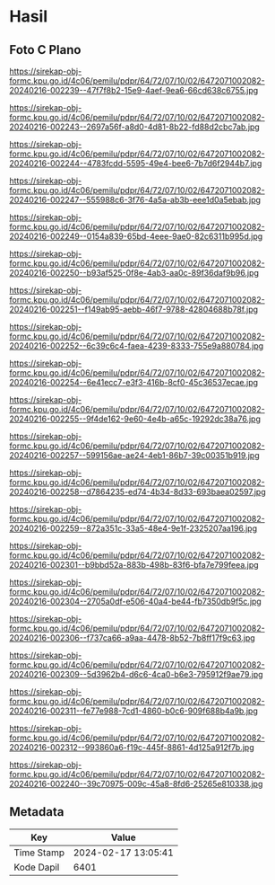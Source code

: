 # Hasil

## Foto C Plano

https://sirekap-obj-formc.kpu.go.id/4c06/pemilu/pdpr/64/72/07/10/02/6472071002082-20240216-002239--47f7f8b2-15e9-4aef-9ea6-66cd638c6755.jpg

https://sirekap-obj-formc.kpu.go.id/4c06/pemilu/pdpr/64/72/07/10/02/6472071002082-20240216-002243--2697a56f-a8d0-4d81-8b22-fd88d2cbc7ab.jpg

https://sirekap-obj-formc.kpu.go.id/4c06/pemilu/pdpr/64/72/07/10/02/6472071002082-20240216-002244--4783fcdd-5595-49e4-bee6-7b7d6f2944b7.jpg

https://sirekap-obj-formc.kpu.go.id/4c06/pemilu/pdpr/64/72/07/10/02/6472071002082-20240216-002247--555988c6-3f76-4a5a-ab3b-eee1d0a5ebab.jpg

https://sirekap-obj-formc.kpu.go.id/4c06/pemilu/pdpr/64/72/07/10/02/6472071002082-20240216-002249--0154a839-65bd-4eee-9ae0-82c6311b995d.jpg

https://sirekap-obj-formc.kpu.go.id/4c06/pemilu/pdpr/64/72/07/10/02/6472071002082-20240216-002250--b93af525-0f8e-4ab3-aa0c-89f36daf9b96.jpg

https://sirekap-obj-formc.kpu.go.id/4c06/pemilu/pdpr/64/72/07/10/02/6472071002082-20240216-002251--f149ab95-aebb-46f7-9788-42804688b78f.jpg

https://sirekap-obj-formc.kpu.go.id/4c06/pemilu/pdpr/64/72/07/10/02/6472071002082-20240216-002252--6c39c6c4-faea-4239-8333-755e9a880784.jpg

https://sirekap-obj-formc.kpu.go.id/4c06/pemilu/pdpr/64/72/07/10/02/6472071002082-20240216-002254--6e41ecc7-e3f3-416b-8cf0-45c36537ecae.jpg

https://sirekap-obj-formc.kpu.go.id/4c06/pemilu/pdpr/64/72/07/10/02/6472071002082-20240216-002255--9f4de162-9e60-4e4b-a65c-19292dc38a76.jpg

https://sirekap-obj-formc.kpu.go.id/4c06/pemilu/pdpr/64/72/07/10/02/6472071002082-20240216-002257--599156ae-ae24-4eb1-86b7-39c00351b919.jpg

https://sirekap-obj-formc.kpu.go.id/4c06/pemilu/pdpr/64/72/07/10/02/6472071002082-20240216-002258--d7864235-ed74-4b34-8d33-693baea02597.jpg

https://sirekap-obj-formc.kpu.go.id/4c06/pemilu/pdpr/64/72/07/10/02/6472071002082-20240216-002259--872a351c-33a5-48e4-9e1f-2325207aa196.jpg

https://sirekap-obj-formc.kpu.go.id/4c06/pemilu/pdpr/64/72/07/10/02/6472071002082-20240216-002301--b9bbd52a-883b-498b-83f6-bfa7e799feea.jpg

https://sirekap-obj-formc.kpu.go.id/4c06/pemilu/pdpr/64/72/07/10/02/6472071002082-20240216-002304--2705a0df-e506-40a4-be44-fb7350db9f5c.jpg

https://sirekap-obj-formc.kpu.go.id/4c06/pemilu/pdpr/64/72/07/10/02/6472071002082-20240216-002306--f737ca66-a9aa-4478-8b52-7b8ff17f9c63.jpg

https://sirekap-obj-formc.kpu.go.id/4c06/pemilu/pdpr/64/72/07/10/02/6472071002082-20240216-002309--5d3962b4-d6c6-4ca0-b6e3-795912f9ae79.jpg

https://sirekap-obj-formc.kpu.go.id/4c06/pemilu/pdpr/64/72/07/10/02/6472071002082-20240216-002311--fe77e988-7cd1-4860-b0c6-909f688b4a9b.jpg

https://sirekap-obj-formc.kpu.go.id/4c06/pemilu/pdpr/64/72/07/10/02/6472071002082-20240216-002312--993860a6-f19c-445f-8861-4d125a912f7b.jpg

https://sirekap-obj-formc.kpu.go.id/4c06/pemilu/pdpr/64/72/07/10/02/6472071002082-20240216-002240--39c70975-009c-45a8-8fd6-25265e810338.jpg


## Metadata

| Key        | Value               |
| ---------- | ------------------- |
| Time Stamp | 2024-02-17 13:05:41 |
| Kode Dapil | 6401                |



